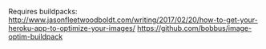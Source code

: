 Requires buildpacks:
http://www.jasonfleetwoodboldt.com/writing/2017/02/20/how-to-get-your-heroku-app-to-optimize-your-images/
https://github.com/bobbus/image-optim-buildpack
